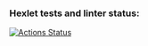 ### Hexlet tests and linter status:
[![Actions Status](https://github.com/anasasiia/java-project-73/workflows/hexlet-check/badge.svg)](https://github.com/anasasiia/java-project-73/actions)